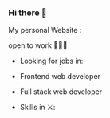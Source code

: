 ### Hi there 👋
My personal Website : 

open to work 🎊🎉🎊
- Looking for jobs in:
- Frontend web developer
-	Full stack web developer

 - Skills in ⚔️:
<!--
**odedmasala/odedMasala** is a ✨ _special_ ✨ repository because its `README.md` (this file) appears on your GitHub profile.

Here are some ideas to get you started:


- 🔭 I’m currently working on ...
- 🌱 I’m currently learning ...
- 👯 I’m looking to collaborate on ...
- 🤔 I’m looking for help with ...
- 💬 Ask me about ...
- 📫 How to reach me: ...
- 😄 Pronouns: ...
- ⚡ Fun fact: ...
-->
